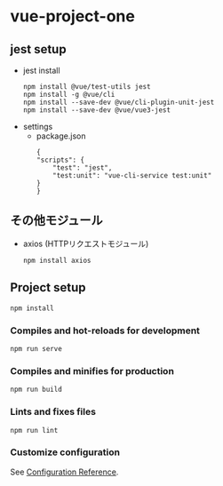 # vue-project-one

## jest setup
- jest install
  ```
  npm install @vue/test-utils jest
  npm install -g @vue/cli
  npm install --save-dev @vue/cli-plugin-unit-jest
  npm install --save-dev @vue/vue3-jest
  ```
- settings
  - package.json
    ```
    {
    "scripts": {
        "test": "jest",
        "test:unit": "vue-cli-service test:unit"
    }
    }
    ```

## その他モジュール
- axios (HTTPリクエストモジュール)
  ```
  npm install axios
  ```


## Project setup
```
npm install
```

### Compiles and hot-reloads for development
```
npm run serve
```

### Compiles and minifies for production
```
npm run build
```

### Lints and fixes files
```
npm run lint
```

### Customize configuration
See [Configuration Reference](https://cli.vuejs.org/config/).
